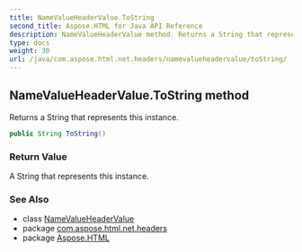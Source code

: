 ```yaml
---
title: NameValueHeaderValue.ToString
second_title: Aspose.HTML for Java API Reference
description: NameValueHeaderValue method. Returns a String that represents this instance
type: docs
weight: 30
url: /java/com.aspose.html.net.headers/namevalueheadervalue/toString/
---
```

## NameValueHeaderValue.ToString method

Returns a String that represents this instance.

```java
public String ToString()
```

### Return Value

A String that represents this instance.

### See Also

* class [NameValueHeaderValue](../)
* package [com.aspose.html.net.headers](../../../com.aspose.html.net.headers/)
* package [Aspose.HTML](../../../)
